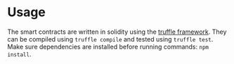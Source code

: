 # Usage

The smart contracts are written in solidity using the [truffle framework](http://truffleframework.com/). They can be compiled using `truffle compile` and tested using `truffle test`. Make sure dependencies are installed before running commands: `npm install`.

